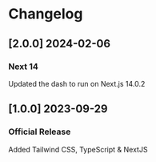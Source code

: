 # Changelog

## [2.0.0] 2024-02-06

### Next 14

Updated the dash to run on Next.js 14.0.2

## [1.0.0] 2023-09-29

### Official Release

Added Tailwind CSS, TypeScript & NextJS
